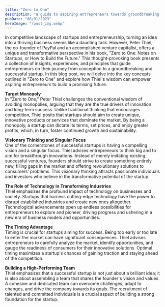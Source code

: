 ```yaml
---
title: "Zero to One"
description: "a guide to aspiring entrepreneurs towards groundbreaking ventures and a brighter future..."
pubDate: "08/01/2023"
heroImage: "/post_img.webp"
---
```

In competitive landscape of startups and entrepreneurship, turning an idea into a thriving business seems like a daunting task. However, Peter Thiel, the co-founder of PayPal and an accomplished venture capitalist, offers a unique and transformative perspective in his book, "Zero to One: Notes on Startups, or How to Build the Future." This thought-provoking book presents a collection of insights, experiences, and principles that guide entrepreneurs on their journey from conception to a groundbreaking and successful startup. In this blog post, we will delve into the key concepts outlined in "Zero to One" and explore how Thiel's wisdom can empower aspiring entrepreneurs to build a promising future.

**Target Monopoly**  
In "Zero to One," Peter Thiel challenges the conventional wisdom of avoiding monopolies, arguing that they are the true drivers of innovation and long-term success. Unlike traditional thinking that encourages competition, Thiel posits that startups should aim to create unique, innovative products or services that dominate the market. By being a monopoly, a startup can dictate its terms, set prices, and enjoy greater profits, which, in turn, foster continued growth and sustainability.

**Visionary Thinking and Singular Focus**  
One of the cornerstones of successful startups is having a compelling vision and a singular focus. Thiel advises entrepreneurs to think big and to aim for breakthrough innovations. Instead of merely imitating existing successful ventures, founders should strive to create something entirely new, filling gaps in the market and offering revolutionary solutions to consumers' problems. This visionary thinking attracts passionate individuals and investors who believe in the transformative potential of the startup.

**The Role of Technology in Transforming Industries**  
Thiel emphasizes the profound impact of technology on businesses and society. Startups that harness cutting-edge technology have the power to disrupt established industries and create new ones altogether. Technological advancements open up endless possibilities for entrepreneurs to explore and pioneer, driving progress and ushering in a new era of business models and opportunities.

**The Timing Advantage**  
Timing is crucial for startups aiming for success. Being too early or too late to enter the market can have significant consequences. Thiel advises entrepreneurs to carefully analyze the market, identify opportunities, and gauge the readiness of consumers for their innovative solutions. Optimal timing maximizes a startup's chances of gaining traction and staying ahead of the competition.

**Building a High-Performing Team**  
Thiel emphasizes that a successful startup is not just about a brilliant idea; it is also about assembling a team that shares the founder's vision and values. A cohesive and dedicated team can overcome challenges, adapt to changes, and drive the company towards its goals. The recruitment of talented and committed individuals is a crucial aspect of building a strong foundation for the startup.
